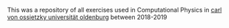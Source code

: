 This was a repository of all exercises used in Computational Physics in [carl von ossietzky universität oldenburg](https://uol.de/) between 2018-2019
